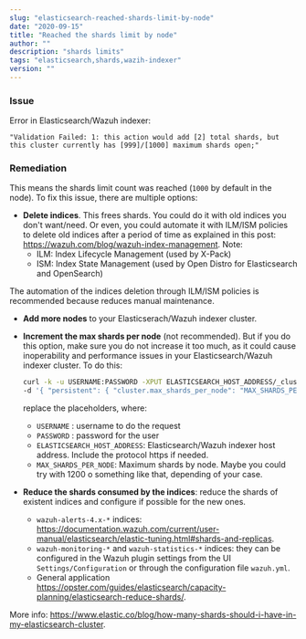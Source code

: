 ```yaml
---
slug: "elasticsearch-reached-shards-limit-by-node"
date: "2020-09-15"
title: "Reached the shards limit by node"
author: ""
description: "shards limits"
tags: "elasticsearch,shards,wazih-indexer"
version: ""
---
```


### Issue

Error in Elasticsearch/Wazuh indexer:

```
"Validation Failed: 1: this action would add [2] total shards, but this cluster currently has [999]/[1000] maximum shards open;"
```

### Remediation

This means the shards limit count was reached (`1000` by default in the node). To fix this issue, there are multiple options:

- **Delete indices**. This frees shards. You could do it with old indices you don't want/need. Or even, you could automate it with ILM/ISM policies to delete old indices after a period of time as explained in this post: https://wazuh.com/blog/wazuh-index-management.
Note:
  - ILM: Index Lifecycle Management (used by X-Pack)
  - ISM: Index State Management (used by Open Distro for Elasticsearch and OpenSearch)

The automation of the indices deletion through ILM/ISM policies is recommended because reduces manual maintenance.

- **Add more nodes** to your Elasticserach/Wazuh indexer cluster.

- **Increment the max shards per node** (not recommended). But if you do this option, make sure you do not increase it too much, as it could cause inoperability and performance issues in your Elasticsearch/Wazuh indexer cluster. To do this:

  ```sh
  curl -k -u USERNAME:PASSWORD -XPUT ELASTICSEARCH_HOST_ADDRESS/_cluster/settings -H "Content-Type: application/json" \
  -d '{ "persistent": { "cluster.max_shards_per_node": "MAX_SHARDS_PER_NODE" } }'
  ```

  replace the placeholders, where:
  - `USERNAME` : username to do the request
  - `PASSWORD` : password for the user
  - `ELASTICSEARCH_HOST_ADDRESS`: Elasticsearch/Wazuh indexer host address. Include the protocol https if needed.
  - `MAX_SHARDS_PER_NODE`: Maximum shards by node. Maybe you could try with 1200 o something like that, depending of your case.

- **Reduce the shards consumed by the indices**: reduce the shards of existent indices and configure if possible for the new ones.
  - `wazuh-alerts-4.x-*` indices: https://documentation.wazuh.com/current/user-manual/elasticsearch/elastic-tuning.html#shards-and-replicas.
  - `wazuh-monitoring-*` and `wazuh-statistics-*` indices: they can be configured in the Wazuh plugin settings from the UI `Settings/Configuration` or through the configuration file `wazuh.yml`.
  - General application https://opster.com/guides/elasticsearch/capacity-planning/elasticsearch-reduce-shards/.

More info: https://www.elastic.co/blog/how-many-shards-should-i-have-in-my-elasticsearch-cluster.
